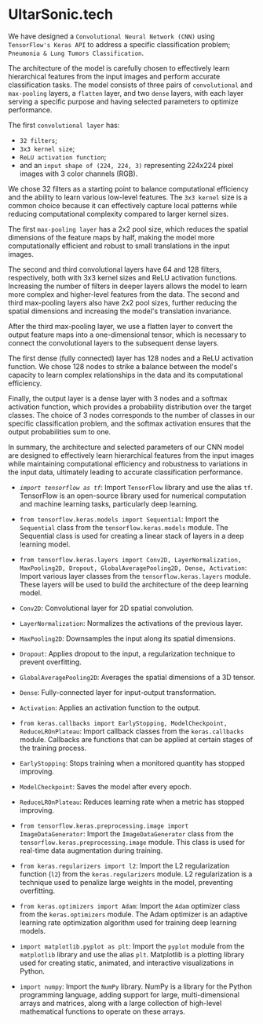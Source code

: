 # UltarSonic.tech

We have designed a `Convolutional Neural Network (CNN)` using `TensorFlow's Keras API` to address a specific classification problem; 
`Pneumonia & Lung Tumors Classification`.

The architecture of the model is carefully chosen to effectively learn hierarchical features from the input images and perform accurate classification tasks. The model consists of three pairs of `convolutional` and `max-pooling` layers, a `flatten` layer, and two `dense` layers, with each layer serving a specific purpose and having selected parameters to optimize performance.

The first `convolutional layer` has:
  * `32 filters`;
  * `3x3 kernel size`; 
  * `ReLU activation function`; 
  * and an `input shape of (224, 224, 3)` representing 224x224 pixel images with 3 color channels (RGB). 

We chose 32 filters as a starting point to balance computational efficiency and the ability to learn various low-level features. The `3x3 kernel` size is a common choice because it can effectively capture local patterns while reducing computational complexity compared to larger kernel sizes.

The first `max-pooling layer` has a 2x2 pool size, which reduces the spatial dimensions of the feature maps by half, making the model more computationally efficient and robust to small translations in the input images.

The second and third convolutional layers have 64 and 128 filters, respectively, both with 3x3 kernel sizes and ReLU activation functions. Increasing the number of filters in deeper layers allows the model to learn more complex and higher-level features from the data. The second and third max-pooling layers also have 2x2 pool sizes, further reducing the spatial dimensions and increasing the model's translation invariance.

After the third max-pooling layer, we use a flatten layer to convert the output feature maps into a one-dimensional tensor, which is necessary to connect the convolutional layers to the subsequent dense layers.

The first dense (fully connected) layer has 128 nodes and a ReLU activation function. We chose 128 nodes to strike a balance between the model's capacity to learn complex relationships in the data and its computational efficiency.

Finally, the output layer is a dense layer with 3 nodes and a softmax activation function, which provides a probability distribution over the target classes. The choice of 3 nodes corresponds to the number of classes in our specific classification problem, and the softmax activation ensures that the output probabilities sum to one.

In summary, the architecture and selected parameters of our CNN model are designed to effectively learn hierarchical features from the input images while maintaining computational efficiency and robustness to variations in the input data, ultimately leading to accurate classification performance.





- _`import tensorflow as tf`_: Import `TensorFlow` library and use the alias `tf`. TensorFlow is an open-source library used for numerical computation and machine learning tasks, particularly deep learning.

+ `from tensorflow.keras.models import Sequential`: Import the `Sequential` class from the `tensorflow.keras.models` module. The Sequential class is used for creating a linear stack of layers in a deep learning model.

- `from tensorflow.keras.layers import Conv2D, LayerNormalization, MaxPooling2D, Dropout, GlobalAveragePooling2D, Dense, Activation`: Import various layer classes from the `tensorflow.keras.layers` module. These layers will be used to build the architecture of the deep learning model.

- `Conv2D`: Convolutional layer for 2D spatial convolution.
- `LayerNormalization`: Normalizes the activations of the previous layer.
- `MaxPooling2D`: Downsamples the input along its spatial dimensions.
- `Dropout`: Applies dropout to the input, a regularization technique to prevent overfitting.
- `GlobalAveragePooling2D`: Averages the spatial dimensions of a 3D tensor.
- `Dense`: Fully-connected layer for input-output transformation.
- `Activation`: Applies an activation function to the output.

- `from keras.callbacks import EarlyStopping, ModelCheckpoint, ReduceLROnPlateau`: Import callback classes from the `keras.callbacks` module. Callbacks are functions that can be applied at certain stages of the training process.

- `EarlyStopping`: Stops training when a monitored quantity has stopped improving.
- `ModelCheckpoint`: Saves the model after every epoch.
- `ReduceLROnPlateau`: Reduces learning rate when a metric has stopped improving.

- `from tensorflow.keras.preprocessing.image import ImageDataGenerator`: Import the `ImageDataGenerator` class from the `tensorflow.keras.preprocessing.image` module. This class is used for real-time data augmentation during training.

- `from keras.regularizers import l2`: Import the L2 regularization function (`l2`) from the `keras.regularizers` module. L2 regularization is a technique used to penalize large weights in the model, preventing overfitting.

- `from keras.optimizers import Adam`: Import the `Adam` optimizer class from the `keras.optimizers` module. The Adam optimizer is an adaptive learning rate optimization algorithm used for training deep learning models.

- `import matplotlib.pyplot as plt`: Import the `pyplot` module from the `matplotlib` library and use the alias `plt`. Matplotlib is a plotting library used for creating static, animated, and interactive visualizations in Python.

- `import numpy`: Import the `NumPy` library. NumPy is a library for the Python programming language, adding support for large, multi-dimensional arrays and matrices, along with a large collection of high-level mathematical functions to operate on these arrays.
